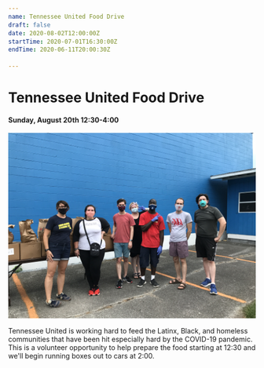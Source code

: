 ```yaml
---
name: Tennessee United Food Drive
draft: false
date: 2020-08-02T12:00:00Z
startTime: 2020-07-01T16:30:00Z
endTime: 2020-06-11T20:00:30Z

---
```

# Tennessee United Food Drive

#### Sunday, August 20th 12:30-4:00

![](../media/img_0597.JPG)

Tennessee United is working hard to feed the Latinx, Black, and homeless communities that have been hit especially hard by the COVID-19 pandemic. This is a volunteer opportunity to help prepare the food starting at 12:30 and we'll begin running boxes out to cars at 2:00. 